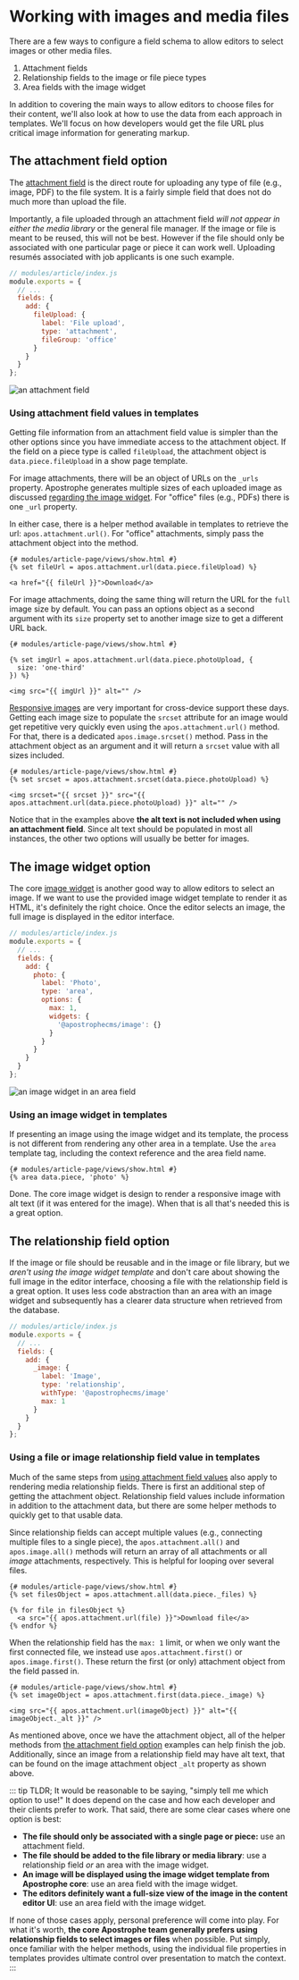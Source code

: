 # Working with images and media files

There are a few ways to configure a field schema to allow editors to select images or other media files.

1. Attachment fields
2. Relationship fields to the image or file piece types
3. Area fields with the image widget

In addition to covering the main ways to allow editors to choose files for their content, we'll also look at how to use the data from each approach in templates. We'll focus on how developers would get the file URL plus critical image information for generating markup.

## The attachment field option

The [attachment field](/reference/field-types/attachment.md) is the direct route for uploading any type of file (e.g., image, PDF) to the file system. It is a fairly simple field that does not do much more than upload the file.

Importantly, a file uploaded through an attachment field *will not appear in either the media library* or the general file manager. If the image or file is meant to be reused, this will not be best. However if the file should only be associated with one particular page or piece it can work well. Uploading resumés associated with job applicants is one such example.

```javascript
// modules/article/index.js
module.exports = {
  // ...
  fields: {
    add: {
      fileUpload: {
        label: 'File upload',
        type: 'attachment',
        fileGroup: 'office'
      }
    }
  }
};
```

![an attachment field](/images/media-attachment.png)

### Using attachment field values in templates

Getting file information from an attachment field value is simpler than the other options since you have immediate access to the attachment object. If the field on a piece type is called `fileUpload`, the attachment object is `data.piece.fileUpload` in a show page template.

For image attachments, there will be an object of URLs on the `_urls` property. Apostrophe generates multiple sizes of each uploaded image as discussed [regarding the image widget](/guide/core-widgets.md#image-widget). For "office" files (e.g., PDFs) there is one `_url` property.

In either case, there is a helper method available in templates to retrieve the url: `apos.attachment.url()`. For "office" attachments, simply pass the attachment object into the method.

```django
{# modules/article-page/views/show.html #}
{% set fileUrl = apos.attachment.url(data.piece.fileUpload) %}

<a href="{{ fileUrl }}">Download</a>
```

For image attachments, doing the same thing will return the URL for the `full` image size by default. You can pass an options object as a second argument with its `size` property set to another image size to get a different URL back.

```django
{# modules/article-page/views/show.html #}

{% set imgUrl = apos.attachment.url(data.piece.photoUpload, {
  size: 'one-third'
}) %}

<img src="{{ imgUrl }}" alt="" />
```

[Responsive images](https://developer.mozilla.org/en-US/docs/Learn/HTML/Multimedia_and_embedding/Responsive_images) are very important for cross-device support these days. Getting each image size to populate the `srcset` attribute for an image would get repetitive very quickly even using the `apos.attachment.url()` method. For that, there is a dedicated `apos.image.srcset()` method. Pass in the attachment object as an argument and it will return a `srcset` value with all sizes included.

```django
{# modules/article-page/views/show.html #}
{% set srcset = apos.attachment.srcset(data.piece.photoUpload) %}

<img srcset="{{ srcset }}" src="{{ apos.attachment.url(data.piece.photoUpload) }}" alt="" />
```

Notice that in the examples above **the alt text is not included when using an attachment field**. Since alt text should be populated in most all instances, the other two options will usually be better for images.

## The image widget option

The core [image widget](/guide/core-widgets.md#image-widget) is another good way to allow editors to select an image. If we want to use the provided image widget template to render it as HTML, it's definitely the right choice. Once the editor selects an image, the full image is displayed in the editor interface.

```javascript
// modules/article/index.js
module.exports = {
  // ...
  fields: {
    add: {
      photo: {
        label: 'Photo',
        type: 'area',
        options: {
          max: 1,
          widgets: {
            '@apostrophecms/image': {}
          }
        }
      }
    }
  }
};
```

![an image widget in an area field](/images/media-image-widget.png)

### Using an image widget in templates

If presenting an image using the image widget and its template, the process is not different from rendering any other area in a template. Use the `area` template tag, including the context reference and the area field name.

```django
{# modules/article-page/views/show.html #}
{% area data.piece, 'photo' %}
```

Done. The core image widget is design to render a responsive image with alt text (if it was entered for the image). When that is all that's needed this is a great option.

## The relationship field option

If the image or file should be reusable and in the image or file library, but we *aren't using the image widget template* and don't care about showing the full image in the editor interface, choosing a file with the relationship field is a great option. It uses less code abstraction than an area with an image widget and subsequently has a clearer data structure when retrieved from the database.

```javascript
// modules/article/index.js
module.exports = {
  // ...
  fields: {
    add: {
      _image: {
        label: 'Image',
        type: 'relationship',
        withType: '@apostrophecms/image'
        max: 1
      }
    }
  }
};
```

### Using a file or image relationship field value in templates

Much of the same steps from [using attachment field values](#the-attachment-field-option) also apply to rendering media relationship fields. There is first an additional step of getting the attachment object. Relationship field values include information in addition to the attachment data, but there are some helper methods to quickly get to that usable data.

Since relationship fields can accept multiple values (e.g., connecting multiple files to a single piece), the `apos.attachment.all()` and `apos.image.all()` methods will return an array of all attachments or all *image* attachments, respectively. This is helpful for looping over several files.

```django
{# modules/article-page/views/show.html #}
{% set filesObject = apos.attachment.all(data.piece._files) %}

{% for file in filesObject %}
  <a src="{{ apos.attachment.url(file) }}">Download file</a>
{% endfor %}
```

When the relationship field has the `max: 1` limit, or when we only want the first connected file, we instead use `apos.attachment.first()` or `apos.image.first()`. These return the first (or only) attachment object from the field passed in.

```django
{# modules/article-page/views/show.html #}
{% set imageObject = apos.attachment.first(data.piece._image) %}

<img src="{{ apos.attachment.url(imageObject) }}" alt="{{ imageObject._alt }}" />
```

As mentioned above, once we have the attachment object, all of the helper methods from [the attachment field option](#the-attachment-field-option) examples can help finish the job. Additionally, since an image from a relationship field may have alt text, that can be found on the image attachment object `_alt` property as shown above.

::: tip TLDR;
It would be reasonable to be saying, "simply tell me which option to use!" It does depend on the case and how each developer and their clients prefer to work. That said, there are some clear cases where one option is best:

- **The file should only be associated with a single page or piece:** use an attachment field.
- **The file should be added to the file library or media library**: use a relationship field *or* an area with the image widget.
- **An image will be displayed using the image widget template from Apostrophe core**: use an area field with the image widget.
- **The editors definitely want a full-size view of the image in the content editor UI**: use an area field with the image widget.

If none of those cases apply, personal preference will come into play. For what it's worth, **the core Apostrophe team generally prefers using relationship fields to select images or files** when possible. Put simply, once familiar with the helper methods, using the individual file properties in templates provides ultimate control over presentation to match the context.
:::

